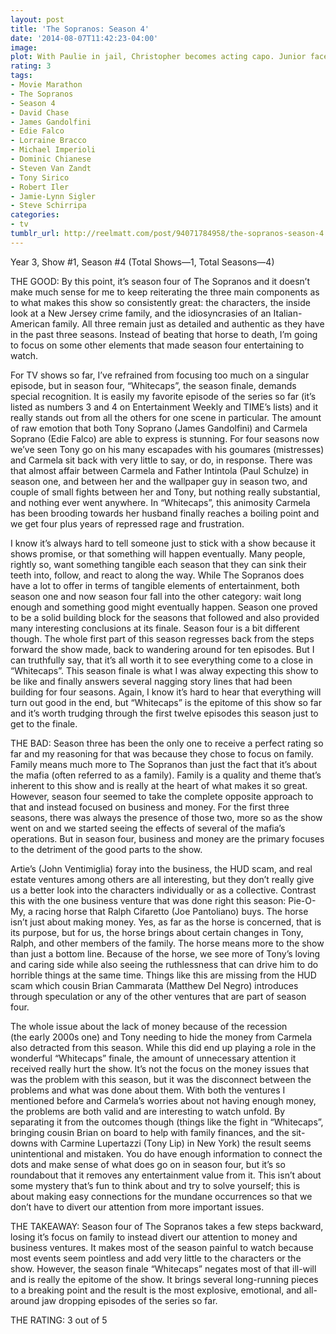 ```yaml
---
layout: post
title: 'The Sopranos: Season 4'
date: '2014-08-07T11:42:23-04:00'
image: 
plot: With Paulie in jail, Christopher becomes acting capo. Junior faces a RICO trial while Tony finds that the recession affects his businesses. Meanwhile, Furio catches Carmela’s eye, and Janice sets her sights on Bobby.
rating: 3
tags:
- Movie Marathon
- The Sopranos
- Season 4
- David Chase
- James Gandolfini
- Edie Falco
- Lorraine Bracco
- Michael Imperioli
- Dominic Chianese
- Steven Van Zandt
- Tony Sirico
- Robert Iler
- Jamie-Lynn Sigler
- Steve Schirripa
categories:
- tv
tumblr_url: http://reelmatt.com/post/94071784958/the-sopranos-season-4
---
```


Year 3, Show #1, Season #4 (Total Shows—1, Total Seasons—4)

THE GOOD: By this point, it’s season four of The Sopranos and it doesn’t make much sense for me to keep reiterating the three main components as to what makes this show so consistently great: the characters, the inside look at a New Jersey crime family, and the idiosyncrasies of an Italian-American family. All three remain just as detailed and authentic as they have in the past three seasons. Instead of beating that horse to death, I’m going to focus on some other elements that made season four entertaining to watch.

For TV shows so far, I’ve refrained from focusing too much on a singular episode, but in season four, “Whitecaps”, the season finale, demands special recognition. It is easily my favorite episode of the series so far (it’s listed as numbers 3 and 4 on Entertainment Weekly and TIME’s lists) and it really stands out from all the others for one scene in particular. The amount of raw emotion that both Tony Soprano (James Gandolfini) and Carmela Soprano (Edie Falco) are able to express is stunning. For four seasons now we’ve seen Tony go on his many escapades with his goumares (mistresses) and Carmela sit back with very little to say, or do, in response. There was that almost affair between Carmela and Father Intintola (Paul Schulze) in season one, and between her and the wallpaper guy in season two, and couple of small fights between her and Tony, but nothing really substantial, and nothing ever went anywhere. In “Whitecaps”, this animosity Carmela has been brooding towards her husband finally reaches a boiling point and we get four plus years of repressed rage and frustration.

I know it’s always hard to tell someone just to stick with a show because it shows promise, or that something will happen eventually. Many people, rightly so, want something tangible each season that they can sink their teeth into, follow, and react to along the way. While The Sopranos does have a lot to offer in terms of tangible elements of entertainment, both season one and now season four fall into the other category: wait long enough and something good might eventually happen. Season one proved to be a solid building block for the seasons that followed and also provided many interesting conclusions at its finale. Season four is a bit different though. The whole first part of this season regresses back from the steps forward the show made, back to wandering around for ten episodes. But I can truthfully say, that it’s all worth it to see everything come to a close in “Whitecaps”. This season finale is what I was alway expecting this show to be like and finally answers several nagging story lines that had been building for four seasons. Again, I know it’s hard to hear that everything will turn out good in the end, but “Whitecaps” is the epitome of this show so far and it’s worth trudging through the first twelve episodes this season just to get to the finale.

THE BAD: Season three has been the only one to receive a perfect rating so far and my reasoning for that was because they chose to focus on family. Family means much more to The Sopranos than just the fact that it’s about the mafia (often referred to as a family). Family is a quality and theme that’s inherent to this show and is really at the heart of what makes it so great. However, season four seemed to take the complete opposite approach to that and instead focused on business and money. For the first three seasons, there was always the presence of those two, more so as the show went on and we started seeing the effects of several of the mafia’s operations. But in season four, business and money are the primary focuses to the detriment of the good parts to the show.

Artie’s (John Ventimiglia) foray into the business, the HUD scam, and real estate ventures among others are all interesting, but they don’t really give us a better look into the characters individually or as a collective. Contrast this with the one business venture that was done right this season: Pie-O-My, a racing horse that Ralph Cifaretto (Joe Pantoliano) buys. The horse isn’t just about making money. Yes, as far as the horse is concerned, that is its purpose, but for us, the horse brings about certain changes in Tony, Ralph, and other members of the family. The horse means more to the show than just a bottom line. Because of the horse, we see more of Tony’s loving and caring side while also seeing the ruthlessness that can drive him to do horrible things at the same time. Things like this are missing from the HUD scam which cousin Brian Cammarata (Matthew Del Negro) introduces through speculation or any of the other ventures that are part of season four.

The whole issue about the lack of money because of the recession (the early 2000s one) and Tony needing to hide the money from Carmela also detracted from this season. While this did end up playing a role in the wonderful “Whitecaps” finale, the amount of unnecessary attention it received really hurt the show. It’s not the focus on the money issues that was the problem with this season, but it was the disconnect between the problems and what was done about them. With both the ventures I mentioned before and Carmela’s worries about not having enough money, the problems are both valid and are interesting to watch unfold. By separating it from the outcomes though (things like the fight in “Whitecaps”, bringing cousin Brian on board to help with family finances, and the sit-downs with Carmine Lupertazzi (Tony Lip) in New York) the result seems unintentional and mistaken. You do have enough information to connect the dots and make sense of what does go on in season four, but it’s so roundabout that it removes any entertainment value from it. This isn’t about some mystery that’s fun to think about and try to solve yourself; this is about making easy connections for the mundane occurrences so that we don’t have to divert our attention from more important issues.

THE TAKEAWAY: Season four of The Sopranos takes a few steps backward, losing it’s focus on family to instead divert our attention to money and business ventures. It makes most of the season painful to watch because most events seem pointless and add very little to the characters or the show. However, the season finale “Whitecaps” negates most of that ill-will and is really the epitome of the show. It brings several long-running pieces to a breaking point and the result is the most explosive, emotional, and all-around jaw dropping episodes of the series so far.

THE RATING: 3 out of 5
